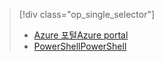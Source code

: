 > [!div class="op_single_selector"]
> * [<span data-ttu-id="05135-101">Azure 포털</span><span class="sxs-lookup"><span data-stu-id="05135-101">Azure portal</span></span>](../articles/devtest-lab/devtest-lab-create-template.md)
> * [<span data-ttu-id="05135-102">PowerShell</span><span class="sxs-lookup"><span data-stu-id="05135-102">PowerShell</span></span>](../articles/devtest-lab/devtest-lab-create-custom-image-from-vhd-using-powershell.md)
